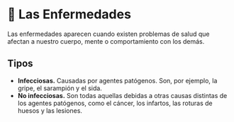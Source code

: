 # 🦠 Las Enfermedades

Las enfermedades aparecen cuando existen problemas de salud que afectan a nuestro cuerpo, mente o comportamiento con los demás.

## Tipos

* **Infecciosas.** Causadas por agentes patógenos. Son, por ejemplo, la gripe, el sarampión y el sida.
* **No infecciosas.** Son todas aquellas debidas a otras causas distintas de los agentes patógenos, como el cáncer, los infartos, las roturas de huesos y las lesiones.
